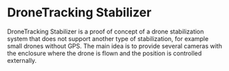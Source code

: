 # DroneTracking Stabilizer

DroneTracking Stabilizer is a proof of concept of a drone stabilization system that does not support another type of stabilization, for example small drones without GPS.
The main idea is to provide several cameras with the enclosure where the drone is flown and the position is controlled externally.
